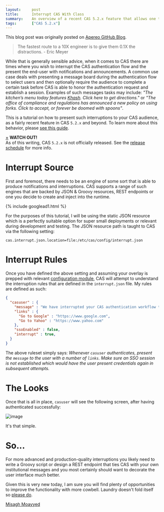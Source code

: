 ```yaml
---
layout:     post
title:      Interrupt CAS With Class
summary:    An overview of a recent CAS 5.2.x feature that allows one to interrupt the authentication flow with notifications and advertisements, dictating CAS should treat the authenticated session with configuration and compassion.
tags:       ["CAS 5.2.x"]
---
```


<div class="alert alert-success"><i class="far fa-lightbulb"></i> This blog post was originally posted on <a href="https://github.com/apereo/apereo.github.io">Apereo GitHub Blog</a>.</div>

> The fastest route to a 10X engineer is to give them 0.1X the distractions. - Eric Meyer

While that is generally sensible advice, when it comes to CAS there are times where you wish to interrupt the CAS authentication flow and the present the end-user with notifications and announcements. A common use case deals with presenting a message board during the authentication flow to select users and then optionally require the audience to complete a certain task before CAS is able to honor the authentication request and establish a session. Examples of such messages tasks may include: _"The kitchen’s menu today features <a href="https://www.wikiwand.com/en/Khash_(dish)">Khash</a>. Click here to get directions."_ or _"The office of compliance and regulations has announced a new policy on using forks. Click to accept, or forever be doomed with spoons"_.

This is a tutorial on how to present such interruptions to your CAS audience, as a fairly recent feature in CAS `5.2.x` and beyond. To learn more about this behavior, please [see this guide](https://apereo.github.io/cas/5.2.x/installation/Webflow-Customization-Interrupt.html).

<div class="alert alert-info">
  <a href="#" class="close" data-dismiss="alert" aria-label="close">&times;</a>
  <strong>WATCH OUT!</strong><br/>As of this writing, CAS <code>5.2.x</code> is not officially released. See the <a href="https://github.com/apereo/cas/milestones">release schedule</a> for more info.
</div>

# Interrupt Source

First and foremost, there needs to be an engine of some sort that is able to produce notifications and interruptions. CAS supports a range of such engines that are backed by JSON & Groovy resources, REST endpoints or one you decide to create and inject into the runtime. 

{% include googlead1.html  %}

For the purposes of this tutorial, I will be using the static JSON resource which is a perfectly suitable option for super small deployments or relevant during development and testing. The JSON resource path is taught to CAS via the following setting:

```properties
cas.interrupt.json.location=file:/etc/cas/config/interrupt.json
```

# Interrupt Rules

Once you have defined the above setting and assuming your overlay is prepped with relevant [configuration module](https://apereo.github.io/cas/5.2.x/installation/Webflow-Customization-Interrupt.html), CAS will attempt to understand the interruption rules that are defined in the `interrupt.json` file. My rules are defined as such:

```json
{
  "casuser" : {
    "message" : "We have interrupted your CAS authentication workflow to bring you the following information. Select one of the links below to go somewhere and do something fun and then come back to continue with <strong>CAS</strong>.",
    "links" : {
      "Go to Google" : "https://www.google.com",
      "Go to Yahoo" : "https://www.yahoo.com"
    },
    "ssoEnabled" : false,
    "interrupt" : true,
  }
}
```

The above ruleset simply says: _Whenever <code>casuser</code> authenticates, present the `message` to the user with a number of `links`. Make sure an SSO session is not established which would have the user present credentials again in subsequent attempts._

# The Looks

Once that is all in place, `casuser` will see the following screen, after having authenticated successfully:

![image](https://user-images.githubusercontent.com/1205228/29816821-eb5a597a-8cca-11e7-8ee8-f5433b01f90d.png)

It's that simple. 


# So...

For more advanced and production-quality interruptions you likely need to write a Groovy script or design a REST endpoint that ties CAS with your own institutional messages and you most certainly should want to decorate the user interface much better.

Given this is very new today, I am sure you will find plenty of opportunities to improve the functionality with more cowbell. Laundry doesn't fold itself so [please do](https://apereo.github.io/cas/developer/Contributor-Guidelines.html).

[Misagh Moayyed](https://fawnoos.com)
